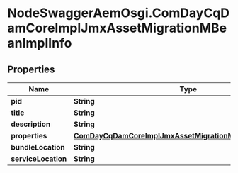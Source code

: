 # NodeSwaggerAemOsgi.ComDayCqDamCoreImplJmxAssetMigrationMBeanImplInfo

## Properties

Name | Type | Description | Notes
------------ | ------------- | ------------- | -------------
**pid** | **String** |  | [optional] 
**title** | **String** |  | [optional] 
**description** | **String** |  | [optional] 
**properties** | [**ComDayCqDamCoreImplJmxAssetMigrationMBeanImplProperties**](ComDayCqDamCoreImplJmxAssetMigrationMBeanImplProperties.md) |  | [optional] 
**bundleLocation** | **String** |  | [optional] 
**serviceLocation** | **String** |  | [optional] 


